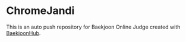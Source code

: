 # ChromeJandi
This is an auto push repository for Baekjoon Online Judge created with [BaekjoonHub](https://github.com/BaekjoonHub/BaekjoonHub).
